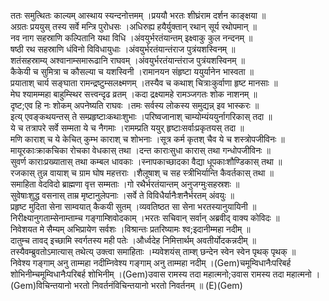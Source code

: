 

  
ततः समुत्थितः काल्यम् आस्थाय स्यन्दनोत्तमम् ।प्रययौ भरतः शीघ्रंराम दर्शन काङ्क्षया  ॥   
अग्रतः प्रययुस् तस्य सर्वे मन्त्रि पुरोधसः ।अधिरुह्य हयैर्युक्तान् रथान् सूर्य रथोपमान्  ॥   
नव नाग सहस्राणि कल्पितानि यथा विधि ।अंवयुर्भरतंयान्तम् इक्ष्वाकु कुल नन्दनम्  ॥   
षष्ठी रथ सहस्राणि धंविनो विविधायुधाः ।अंवयुर्भरतंयान्तंराज पुत्रंयशस्विनम्  ॥   
शतंसहस्राम्य् अश्वानाम्समारूढानि राघवम् ।अंवयुर्भरतंयान्तंराज पुत्रंयशस्विनम्  ॥   
कैकेयी च सुमित्रा च कौसल्या च यशस्विनी ।रामानयन संहृष्टा ययुर्यानेन भास्वता  ॥   
प्रयाताश् चार्य सङ्घाता रामन्द्रष्टुम्सलक्ष्मणम् ।तस्यैव च कथाश् चित्राःकुर्वाणा हृष्ट मानसाः  ॥   
मेघ श्यामम्महा बाहुम्स्थिर सत्त्वन्दृढ व्रतम् ।कदा द्रक्ष्यामहे रामञ्जगतः शोक नाशनम्  ॥   
दृष्ट;एव हि नः शोकम् अपनेष्यति राघवः ।तमः सर्वस्य लोकस्य समुद्यन्न् इव भास्करः  ॥   
इत्य् एवङ्कथयन्तस् ते सम्प्रहृष्टाःकथाःशुभाः ।परिष्वजानाश् चाम्योम्यंययुर्नागरिकास् तदा  ॥   
ये च तत्रापरे सर्वे सम्मता ये च नैगमाः ।रामम्प्रति ययुर् हृष्टाःसर्वाःप्रकृतयस् तदा  ॥   
मणि काराश् च ये केचित् कुम्भ काराश् च शोभनाः ।सूत्र कर्म कृतश् चैव ये च शस्त्रोपजीविनः  ॥   
मायूरकाःक्राकचिका रोचका वेधकास् तथा ।दन्त काराःसुधा कारास् तथा गन्धोपजीविनः  ॥   
सुवर्ण काराःप्रख्यातास् तथा कम्बल धावकाः ।स्नापकाच्छादका वैद्या धूपकाःशौण्डिकास् तथा  ॥   
रजकास् तुन्न वायाश् च ग्राम घोष महत्तराः ।शैलूषाश् च सह स्त्रीभिर्यान्ति कैवर्तकास् तथा  ॥   
समाहिता वेदविदो ब्राह्मणा वृत्त सम्मताः ।गो रथैर्भरतंयान्तम् अनुजग्मुःसहस्रशः  ॥   
सुवेषाःशुद्ध वसनास् ताम्र मृष्टानुलेपनाः ।सर्वे ते विविधैर्यानैःशनैर्भरतम् अंवयुः  ॥   
प्रहृष्ट मुदिता सेना साम्वयात् कैकयी सुतम् ।व्यवतिष्ठत सा सेना भरतस्यानुयायिनी  ॥   
निरीक्ष्यानुगताम्सेनाम्ताम्च गङ्गाम्शिवोदकाम् ।भरतः सचिवान् सर्वान् अब्रवीद् वाक्य कोविदः  ॥   
निवेशयत मे सैम्यम् अभिप्रायेण सर्वशः ।विश्रान्तः प्रतरिष्यामः श्व;इदानीम्महा नदीम्  ॥   
दातुम्च तावद् इच्छामि स्वर्गतस्य मही पतेः ।और्ध्वदेह निमित्तार्थम् अवतीर्योदकन्नदीम्  ॥   
तस्यैवम्ब्रुवतोऽमात्यास् तथेत्य् उक्त्वा समाहिताः ।म्यवेशयंस् ताम्श् छन्देन स्वेन स्वेन पृथक् पृथक्  ॥   
निवेश्य गङ्गाम् अनु ताम्महा नदीम्निवेश्य गङ्गाम् अनु ताम्महा नदीम् ।(Gem)चमूम्विधानैःपरिबर्ह शोभिनीम्चमूम्विधानैःपरिबर्ह शोभिनीम् ।(Gem)उवास रामस्य तदा महात्मनो;उवास रामस्य तदा महात्मनो ।(Gem)विचिन्तयानो भरतो निवर्तनंविचिन्तयानो भरतो निवर्तनम्  ॥ (E)(Gem)  

